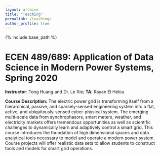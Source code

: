 ```yaml
---
layout: archive
title: "Teaching"
permalink: /teaching/
author_profile: true
---
```


{% include base_path %}

ECEN 489/689: Application of Data Science in Modern Power Systems, Spring 2020
=====
**Instructor**: Tong Huang and Dr. Le Xie; **TA**: Rayan El Helou

**Course Description:** The electric power grid is transforming itself from a hierarchical, passive, and sparsely-sensed engineering system into a flat, active, and ubiquitously-sensed cyber-physical system. The emerging multi-scale data from synchrophasors, smart meters, weather, and electricity markets offers tremendous opportunities as well as scientific challenges to dynamically learn and adaptively control a smart grid. This course introduces the foundation of high dimensional spaces and data analytical tools necessary to model and operate a modern power system. Course projects will offer realistic data sets to allow students to construct tools and models for smart grid operations. 
